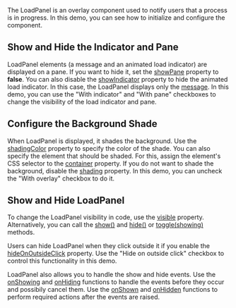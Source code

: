 The LoadPanel is an overlay component used to notify users that a process is in progress. In this demo, you can see how to initialize and configure the component.
<!--split-->

## Show and Hide the Indicator and Pane 

LoadPanel elements (a message and an animated load indicator) are displayed on a pane. If you want to hide it, set the [showPane](/Documentation/ApiReference/UI_Components/dxLoadPanel/Configuration/#showPane) property to **false**. You can also disable the [showIndicator](/Documentation/ApiReference/UI_Components/dxLoadPanel/Configuration/#showIndicator) property to hide the animated load indicator. In this case, the LoadPanel displays only the [message](/Documentation/ApiReference/UI_Components/dxLoadPanel/Configuration/#message). In this demo, you can use the "With indicator" and "With pane" checkboxes to change the visibility of the load indicator and pane.

## Configure the Background Shade

When LoadPanel is displayed, it shades the background. Use the [shadingColor](/Documentation/ApiReference/UI_Components/dxLoadPanel/Configuration/#shadingColor) property to specify the color of the shade. You can also specify the element that should be shaded. For this, assign the element's CSS selector to the [container](/Documentation/ApiReference/UI_Components/dxLoadPanel/Configuration/#container) property. If you do not want to shade the background, disable the [shading](/Documentation/ApiReference/UI_Components/dxLoadPanel/Configuration/#shading) property. In this demo, you can uncheck the "With overlay" checkbox to do it.

## Show and Hide LoadPanel

To change the LoadPanel visibility in code, use the [visible](/Documentation/ApiReference/UI_Components/dxLoadPanel/Configuration/#visible) property. Alternatively, you can call the [show()](/Documentation/ApiReference/UI_Components/dxLoadPanel/Methods/#show) and [hide()](/Documentation/ApiReference/UI_Components/dxLoadPanel/Methods/#hide) or [toggle(showing)](/Documentation/ApiReference/UI_Components/dxLoadPanel/Methods/#toggleshowing) methods.

Users can hide LoadPanel when they click outside it if you enable the [hideOnOutsideClick](/Documentation/ApiReference/UI_Components/dxLoadPanel/Configuration/#hideOnOutsideClick) property. Use the "Hide on outside click" checkbox to control this functionality in this demo.

LoadPanel also allows you to handle the show and hide events. Use the [onShowing](/Documentation/ApiReference/UI_Components/dxLoadPanel/Configuration/#onShowing) and [onHiding](/Documentation/ApiReference/UI_Components/dxLoadPanel/Configuration/#onHiding) functions to handle the events before they occur and possibily cancel them. Use the [onShown](/Documentation/ApiReference/UI_Components/dxLoadPanel/Configuration/#onShown) and [onHidden](/Documentation/ApiReference/UI_Components/dxLoadPanel/Configuration/#onHidden) functions to perform required actions after the events are raised.
